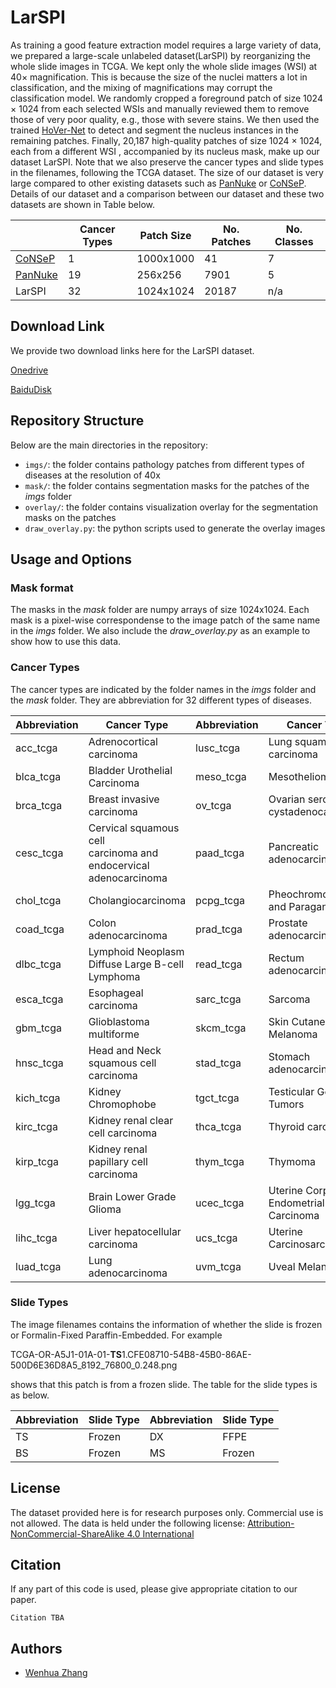 # LarSPI

As training a good feature extraction model requires a large variety of data, we prepared a large-scale unlabeled dataset(LarSPI) by reorganizing the whole slide images in TCGA. We kept only
 the whole slide images (WSI) at 40× magnification. This is because the size of the nuclei matters a lot in classification, and the mixing of magnifications may corrupt the classification model. We
  randomly cropped a foreground patch of size 1024 × 1024 from each selected WSIs and manually reviewed them to remove those of very poor quality, e.g., those with severe stains. We
   then used the trained [HoVer-Net](https://github.com/vqdang/hover_net) to detect and segment the nucleus instances in the remaining patches. Finally, 20,187 high-quality patches of size 1024 × 1024, each from a different WSI
   , accompanied by its nucleus mask, make up our dataset LarSPI. Note that we also preserve the cancer types and slide types in the filenames, following the TCGA dataset. The size of our
    dataset is very large compared to other existing datasets such as [PanNuke](https://jgamper.github.io/PanNukeDataset/) or [CoNSeP](https://github.com/vqdang/hover_net). Details of our dataset and a comparison between our dataset
     and these two datasets are shown
     in Table below.
 
 |           |Cancer Types|Patch Size  |  No. Patches|No. Classes| 
| -----------|----------- | -----------|-----------|-----------|
| [CoNSeP](https://github.com/vqdang/hover_net)       | 1      | 1000x1000 | 41      |7     |
| [PanNuke](https://jgamper.github.io/PanNukeDataset/)| 19     | 256x256   | 7901    |5     |
| LarSPI                                              | 32     | 1024x1024 | 20187   |n/a   |

## Download Link
We provide two download links here for the LarSPI dataset.

[Onedrive](https://connecthkuhk-my.sharepoint.com/:f:/g/personal/wenhua00_connect_hku_hk/Es00Ck815j1CgUEq8joixWABUivMT2wvC-8gnt_fH2K4Aw?e=GiDF1F)

[BaiduDisk](https://pan.baidu.com/s/1WBUFxA6nsiEB6VwWpUj6OA?pwd=111n)

## Repository Structure

Below are the main directories in the repository: 

- `imgs/`: the folder contains pathology patches from different types of diseases at the resolution of 40x
- `mask/`: the folder contains segmentation masks for the patches of the *imgs* folder
- `overlay/`: the folder contains visualization overlay for the segmentation masks on the patches
- `draw_overlay.py`: the python scripts used to generate the overlay images

## Usage and Options
### Mask format
The masks in the *mask* folder are numpy arrays of size 1024x1024. Each mask is a pixel-wise correspondense to the image patch of the same name in the *imgs* folder. We also include the
 *draw_overlay.py* as an example to show how to use this data.
 
### Cancer Types
The cancer types are indicated by the folder names in the *imgs* folder and the *mask* folder. They are abbreviation for 32 different types of diseases. 

|Abbreviation|Cancer Type| Abbreviation|Cancer Type|
| -----------|----------- | -----------|-----------|
|acc_tcga    |Adrenocortical carcinoma    |lusc_tcga |Lung squamous cell carcinoma|
|blca_tcga   |Bladder Urothelial Carcinoma|meso_tcga |Mesothelioma|
|brca_tcga   |Breast invasive carcinoma   |ov_tcga   |Ovarian serous cystadenocarcinoma|
|cesc_tcga   |Cervical squamous cell <br/>carcinoma and endocervical <br/> adenocarcinoma|paad_tcga|Pancreatic adenocarcinoma|
|chol_tcga   |Cholangiocarcinoma          |pcpg_tcga |Pheochromocytoma and Paraganglioma|
|coad_tcga   |Colon adenocarcinoma        |prad_tcga |Prostate adenocarcinoma|
|dlbc_tcga   |Lymphoid Neoplasm Diffuse Large B-cell Lymphoma|read_tcga|Rectum adenocarcinoma|
|esca_tcga   |Esophageal carcinoma        |sarc_tcga |Sarcoma|
|gbm_tcga    |Glioblastoma multiforme     |skcm_tcga |Skin Cutaneous Melanoma|
|hnsc_tcga   |Head and Neck squamous cell carcinoma|stad_tcga|Stomach adenocarcinoma|
|kich_tcga   |Kidney Chromophobe          |tgct_tcga |Testicular Germ Cell Tumors|
|kirc_tcga   |Kidney renal clear cell carcinoma|thca_tcga|Thyroid carcinoma|
|kirp_tcga   |Kidney renal papillary cell carcinoma|thym_tcga|Thymoma|
|lgg_tcga    |Brain Lower Grade Glioma    |ucec_tcga |Uterine Corpus Endometrial Carcinoma|
|lihc_tcga   |Liver hepatocellular carcinoma|ucs_tcga |Uterine Carcinosarcoma|
|luad_tcga   |Lung adenocarcinoma|uvm_tcga |Uveal Melanoma|

### Slide Types
The image filenames contains the information of whether the slide is frozen or Formalin-Fixed Paraffin-Embedded.
For example

TCGA-OR-A5J1-01A-01-**TS**1.CFE08710-54B8-45B0-86AE-500D6E36D8A5_8192_76800_0.248.png

shows that this patch is from a frozen slide. The table for the slide types is as below.

|Abbreviation|Slide Type| Abbreviation|Slide Type|
| -----------|--------- | -----------|-----------|
| TS         |Frozen    | DX         | FFPE      |
| BS         |Frozen    | MS         | Frozen    |


## License

The dataset provided here is for research purposes only. Commercial use is not allowed. The data is held under the following license:
[Attribution-NonCommercial-ShareAlike 4.0 International](https://creativecommons.org/licenses/by-nc-sa/4.0/)

## Citation

If any part of this code is used, please give appropriate citation to our paper. <br />

```
Citation TBA
```

## Authors

* [Wenhua Zhang](https://github.com/WinnieLaugh)
